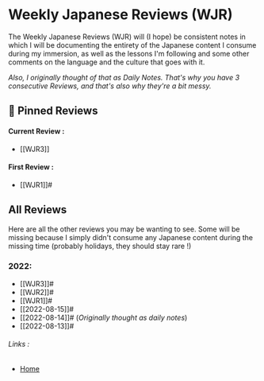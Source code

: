 # Weekly Japanese Reviews (WJR)

The Weekly Japanese Reviews (WJR) will (I hope) be consistent notes in which I will be documenting the entirety of the Japanese content I consume during my immersion, as well as the lessons I'm following and some other comments on the language and the culture that goes with it.

*Also, I originally thought of that as Daily Notes. That's why you have 3 consecutive Reviews, and that's also why they're a bit messy.*

## 📌 Pinned Reviews
#### Current Review :
- [[WJR3]]

#### First Review :
- [[WJR1]]#

## All Reviews
Here are all the other reviews you may be wanting to see. Some will be missing because I simply didn't consume any Japanese content during the missing time (probably holidays, they should stay rare !)

### 2022:
- [[WJR3]]#
- [[WJR2]]#
- [[WJR1]]#
- [[2022-08-15]]#
- [[2022-08-14]]# (*Originally thought as daily notes*)
- [[2022-08-13]]#

###### Links :
- [Home](https://misudashi.ga/)